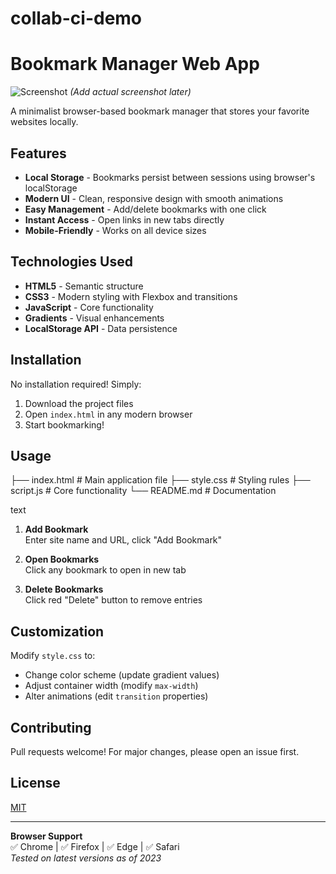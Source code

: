 # collab-ci-demo
# Bookmark Manager Web App

![Screenshot](https://via.placeholder.com/600x400/3182ce/ffffff?text=Bookmark+Manager) 
*(Add actual screenshot later)*

A minimalist browser-based bookmark manager that stores your favorite websites locally.

## Features

- **Local Storage** - Bookmarks persist between sessions using browser's localStorage
- **Modern UI** - Clean, responsive design with smooth animations
- **Easy Management** - Add/delete bookmarks with one click
- **Instant Access** - Open links in new tabs directly
- **Mobile-Friendly** - Works on all device sizes

## Technologies Used

- **HTML5** - Semantic structure
- **CSS3** - Modern styling with Flexbox and transitions
- **JavaScript** - Core functionality
- **Gradients** - Visual enhancements
- **LocalStorage API** - Data persistence

## Installation

No installation required! Simply:

1. Download the project files
2. Open `index.html` in any modern browser
3. Start bookmarking!

## Usage

├── index.html # Main application file
├── style.css # Styling rules
├── script.js # Core functionality
└── README.md # Documentation

text

1. **Add Bookmark**  
   Enter site name and URL, click "Add Bookmark"

2. **Open Bookmarks**  
   Click any bookmark to open in new tab

3. **Delete Bookmarks**  
   Click red "Delete" button to remove entries

## Customization

Modify `style.css` to:
- Change color scheme (update gradient values)
- Adjust container width (modify `max-width`)
- Alter animations (edit `transition` properties)

## Contributing

Pull requests welcome! For major changes, please open an issue first.

## License

[MIT](https://choosealicense.com/licenses/mit/)

---

**Browser Support**  
✅ Chrome | ✅ Firefox | ✅ Edge | ✅ Safari  
*Tested on latest versions as of 2023*
